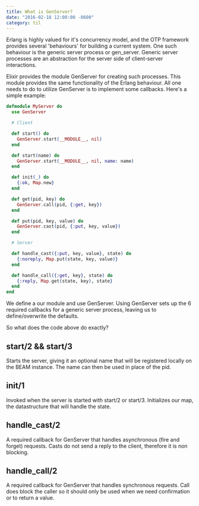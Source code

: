 ```yaml
---
title: What is GenServer?
date: "2016-02-18 12:00:00 -0600"
category: til
---
```


Erlang is highly valued for it's concurrency model, and the OTP framework provides
several 'behaviours' for building a current system. One such behaviour is the
generic server process or gen_server. Generic server processes are an
abstraction for the server side of client-server interactions.

Elixir provides the module GenServer for creating such processes. This module
provides the same functionality of the Erlang behaviour. All one needs to do to
utilize GenServer is to implement some callbacks. Here's a simple example:

~~~elixir
defmodule MyServer do
  use GenServer

  # Client

  def start() do
    GenServer.start(__MODULE__, nil)
  end

  def start(name) do
    GenServer.start(__MODULE__, nil, name: name)
  end

  def init(_) do
    {:ok, Map.new}
  end

  def get(pid, key) do
    GenServer.call(pid, {:get, key})
  end

  def put(pid, key, value) do
    GenServer.cast(pid, {:put, key, value})
  end

  # Server

  def handle_cast({:put, key, value}, state) do
    {:noreply, Map.put(state, key, value)}
  end

  def handle_call({:get, key}, state) do
    {:reply, Map.get(state, key), state}
  end
end
~~~

We define a our module and use GenServer. Using GenServer sets up the 6 required
callbacks for a generic server process, leaving us to define/overwrite the
defaults.

So what does the code above do exactly?

start/2 && start/3
------------------

Starts the server, giving it an optional name that will be registered
locally on the BEAM instance. The name can then be used in place of the pid.

init/1
------

Invoked when the server is started with start/2 or start/3. Initializes our map,
the datastructure that will handle the state.

handle_cast/2
-------------

A required callback for GenServer that handles asynchronous (fire and forget)
requests.  Casts do not send a reply to the client, therefore it is non blocking.

handle_call/2
-------------

A required callback for GenServer that handles synchronous requests. Call does
block the caller so it should only be used when we need confirmation or to return
a value.
